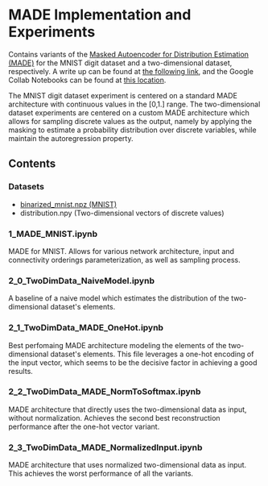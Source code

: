# MADE Implementation and Experiments

Contains variants of the [Masked Autoencoder for Distribution Estimation (MADE)](https://arxiv.org/abs/1502.03509.pdf) for the MNIST digit dataset and a two-dimensional dataset, respectively.
A write up can be found at [the following link](dosssman.github.io/made/), and the Google Collab Notebooks can be found at [this location](https://drive.google.com/drive/folders/1faDEHMNQnUUrWkIyEr3Vru3Locwq5xng).

The MNIST digit dataset experiment is centered on a standard MADE architecture with continuous values in the [0,1.] range.
The two-dimensional dataset experiments are centered on a custom MADE architecture which allows for sampling discrete values as the output, namely by applying the masking to estimate a probability distribution over discrete variables, while maintain the autoregression property.
## Contents

### Datasets
- [binarized_mnist.npz (MNIST)](https://github.com/mgermain/MADE/releases/download/ICML2015/binarized_mnist.npz)
- distribution.npy (Two-dimensional vectors of discrete values)

### 1_MADE_MNIST.ipynb

MADE for MNIST. Allows for various network architecture, input and connectivity orderings parameterization, as well as sampling process.

### 2_0_TwoDimData_NaiveModel.ipynb

A baseline of a naive model which estimates the distribution of the two-dimensional dataset's elements.

### 2_1_TwoDimData_MADE_OneHot.ipynb

Best perfomaing MADE architecture modeling the elements of the two-dimensional dataset's elements.
This file leverages a one-hot encoding of the input vector, which seems to be the decisive factor in achieving a good results.

### 2_2_TwoDimData_MADE_NormToSoftmax.ipynb

MADE architecture that directly uses the two-dimensional data as input, without normalization.
Achieves the second best reconstruction performance after the one-hot vector variant.

### 2_3_TwoDimData_MADE_NormalizedInput.ipynb

MADE architecture that uses normalized two-dimensional data as input.
This achieves the worst performance of all the variants.
